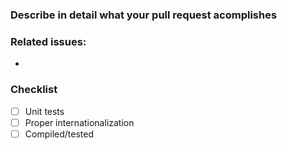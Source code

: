 <!-- Please fill out the following before submitting your PR. -->
### Describe in detail what your pull request acomplishes

<!-- Delete if not aplicable -->
<!-- If you're fixing an issue, make sure to prefix the linked issue with "fixes". -->
### Related issues:
- 

### Checklist
- [ ] Unit tests <!-- if implementing API utilities, otherwise delete -->
- [ ] Proper internationalization
- [ ] Compiled/tested
